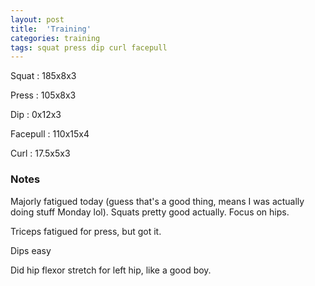 ```yaml
---
layout: post
title:  'Training'
categories: training
tags: squat press dip curl facepull
---
```


Squat       :   185x8x3

Press       :   105x8x3

Dip         :   0x12x3

Facepull    :   110x15x4

Curl        :   17.5x5x3

### Notes

Majorly fatigued today (guess that's a good thing, means I was actually doing stuff
Monday lol). Squats pretty good actually. Focus on hips.

Triceps fatigued for press, but got it.

Dips easy

Did hip flexor stretch for left hip, like a good boy.
